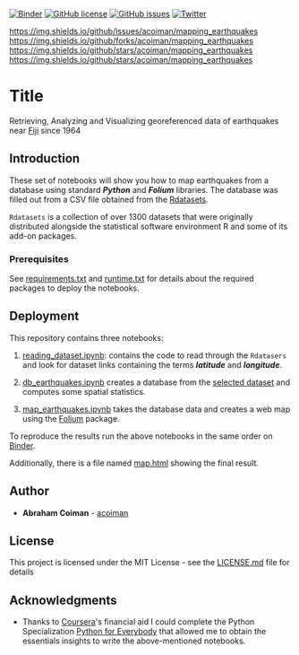 [![Binder](https://mybinder.org/badge_logo.svg)](https://mybinder.org/v2/gh/acoiman/mapping_earthquakes/master)
[![GitHub license](https://img.shields.io/github/license/acoiman/mapping_earthquakes)](https://github.com/acoiman/mapping_earthquakes/blob/master/LICENSE.md)
[![GitHub issues](https://img.shields.io/github/issues/acoiman/mapping_earthquakes)](https://github.com/acoiman/mapping_earthquakes/issues)
[![Twitter](https://img.shields.io/twitter/url?style=social&url=https%3A%2F%2Fgithub.com%2Facoiman%2Fmapping_earthquakes)](https://twitter.com/intent/tweet?text=Wow:&url=https%3A%2F%2Fgithub.com%2Facoiman%2Fmapping_earthquakes)


https://img.shields.io/github/issues/acoiman/mapping_earthquakes
https://img.shields.io/github/forks/acoiman/mapping_earthquakes
https://img.shields.io/github/stars/acoiman/mapping_earthquakes
https://img.shields.io/github/stars/acoiman/mapping_earthquakes

  

# Title

Retrieving, Analyzing and Visualizing georeferenced data of earthquakes near [Fiji](https://es.wikipedia.org/wiki/Fiyi) since 1964

## Introduction

These set of notebooks will show you how to map earthquakes from a database using standard ***Python*** and ***Folium*** libraries. The database was filled out from  a CSV file obtained from the [Rdatasets](https://vincentarelbundock.github.io/Rdatasets/).

`Rdatasets` is a collection of over 1300 datasets that were originally distributed alongside the statistical software environment R and some of its add-on packages. 

### Prerequisites

See [requirements.txt](requirements.txt) and [runtime.txt](runtime.txt) for details about the required packages to deploy the notebooks.


## Deployment

This repository contains three notebooks:

1. [reading_dataset.ipynb](reading_dataset.ipynb): contains the code to read through the `Rdatasers` and look for dataset links containing the terms ***latitude*** and ***longitude***.

2. [db_earthquakes.ipynb](db_earthquakes.ipynb) creates a database from the [selected dataset](https://vincentarelbundock.github.io/Rdatasets/csv/datasets/quakes.csv)  and computes some spatial statistics.

3. [map_earthquakes.ipynb](map_earthquakes.ipynb) takes the database data and creates a web map using the [Folium](https://pypi.org/project/folium/) package.

To reproduce the results run the above notebooks in the same order on [Binder](https://mybinder.org/).

Additionally, there is a file named [map.html](https://acoiman.github.io/maps/earthquake_fiji/map/) showing the final result.


## Author

* **Abraham Coiman** - [acoiman](https://acoiman.github.io/)

## License

This project is licensed under the MIT License - see the [LICENSE.md](LICENSE.md) file for details

## Acknowledgments

* Thanks to [Coursera](https://www.coursera.org/)'s financial aid I could complete the Python Specialization [Python for Everybody](https://www.coursera.org/specializations/python)  that allowed me to obtain the essentials insights to write the above-mentioned notebooks.
